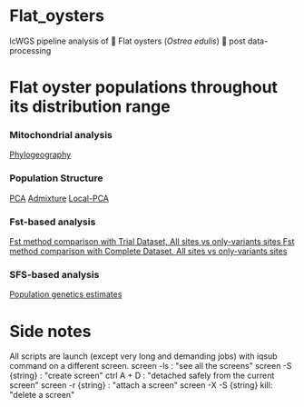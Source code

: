 # Flat_oysters
lcWGS pipeline analysis of :oyster: Flat oysters  (<i>Ostrea edulis</i>) :oyster: post data-processing

# Flat oyster populations throughout its distribution range
### Mitochondrial analysis
[Phylogeography](https://github.com/therkildsen-lab/Flat_oysters/blob/main/03_markdowns/Mitochondrial_phylogeo.md)
### Population Structure
[PCA](https://github.com/therkildsen-lab/Flat_oysters/blob/main/03_markdowns/Population_Structure1.md)
[Admixture](https://github.com/therkildsen-lab/Flat_oysters/blob/main/03_markdowns/Population_Structure2.md)
[Local-PCA](https://github.com/therkildsen-lab/Flat_oysters/blob/main/03_markdowns/Local_pca.md)
### Fst-based analysis
[Fst method comparison with Trial Dataset, All sites vs only-variants sites ](https://github.com/therkildsen-lab/Flat_oysters/blob/main/03_markdowns/Fst-based2.md)
[Fst method comparison with Complete Dataset, All sites vs only-variants sites ](https://github.com/therkildsen-lab/Flat_oysters/blob/main/03_markdowns/Fst-based3.md)

### SFS-based analysis
[Population genetics estimates](https://github.com/therkildsen-lab/Flat_oysters/blob/main/03_markdowns/PopGenEstimates.md)
# Side notes
All scripts are launch (except very long and demanding jobs) with iqsub command on a different screen.
screen -ls : "see all the screens"
screen -S {string} : "create screen"
ctrl A + D : "detached safely from the current screen"
screen -r {string} : "attach a screen"
screen -X -S {string} kill: "delete a screen"

